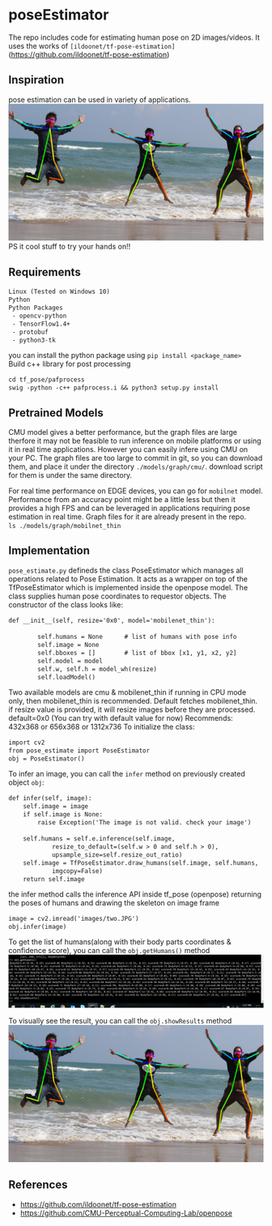# poseEstimator
The repo includes code for estimating human pose on 2D images/videos. It uses the works of 
`[ildoonet/tf-pose-estimation]`(https://github.com/ildoonet/tf-pose-estimation)

## Inspiration
pose estimation can be used in variety of applications. <br />
![my_inspiration](./images/result.png)<br />
PS it cool stuff to try your hands on!!

## Requirements
```
Linux (Tested on Windows 10)
Python
Python Packages
 - opencv-python
 - TensorFlow1.4+
 - protobuf
 - python3-tk
```
you can install the python package using `pip install <package_name>` <br />
Build c++ library for post processing
```
cd tf_pose/pafprocess
swig -python -c++ pafprocess.i && python3 setup.py install
```
## Pretrained Models
CMU model gives a better performance, but the graph files are large therfore it
may not be feasible to run inference on mobile platforms or using it in real time 
applications. However you can easily infere using CMU on your PC. 
The graph files are too large to commit in git, so you can download them,
and place it under the directory `./models/graph/cmu/`. download script for them
is under the same directory.

For real time performance on EDGE devices, you can go for `mobilnet` model.
Performance from an accuracy point might be a little less but then it provides 
a high FPS and can be leveraged in applications requiring pose estimation in 
real time. Graph files for it are already present in the repo. <br />
`ls ./models/graph/mobilnet_thin`

## Implementation
`pose_estimate.py` defineds the class PoseEstimator which manages all operations related to 
Pose Estimation. It acts as a wrapper on top of the TfPoseEstimator which is implemented inside 
the openpose model. The class supplies human pose coordinates to requestor objects. The constructor
of the class looks like:<br />
```
def __init__(self, resize='0x0', model='mobilenet_thin'):

        self.humans = None      # list of humans with pose info
        self.image = None
        self.bboxes = []        # list of bbox [x1, y1, x2, y2]
		self.model = model
		self.w, self.h = model_wh(resize)
        self.loadModel()
```
Two available models are cmu & mobilenet_thin if running in CPU mode only, 
then mobilenet_thin is recommended. Default fetches mobilenet_thin.
if resize value is provided, it will resize images before they are processed. default=0x0 
(You can try with default value for now)
Recommends:	432x368 or 656x368 or 1312x736
To initialize the class: 
```
import cv2
from pose_estimate import PoseEstimator
obj = PoseEstimator()
```
To infer an image, you can call the `infer` method on previously created object `obj`:
```
def infer(self, image):
    self.image = image
    if self.image is None:
        raise Exception('The image is not valid. check your image')

    self.humans = self.e.inference(self.image,
            resize_to_default=(self.w > 0 and self.h > 0),
            upsample_size=self.resize_out_ratio)
    self.image = TfPoseEstimator.draw_humans(self.image, self.humans,
            imgcopy=False)
    return self.image
```
the infer method calls the inference API inside tf_pose (openpose)
returning the poses of humans and drawing the skeleton
on image frame
```
image = cv2.imread('images/two.JPG')
obj.infer(image)
```
To get the list of humans(along with their body parts coordinates & confidence score), 
you can call the `obj.getHumans()` method <br />
![getHumans](./images/getHumans.png) <br />

To visually see the result, you can call the `obj.showResults` method <br />
![showResults](./images/result.png) <br />

## References
- https://github.com/ildoonet/tf-pose-estimation
- https://github.com/CMU-Perceptual-Computing-Lab/openpose
